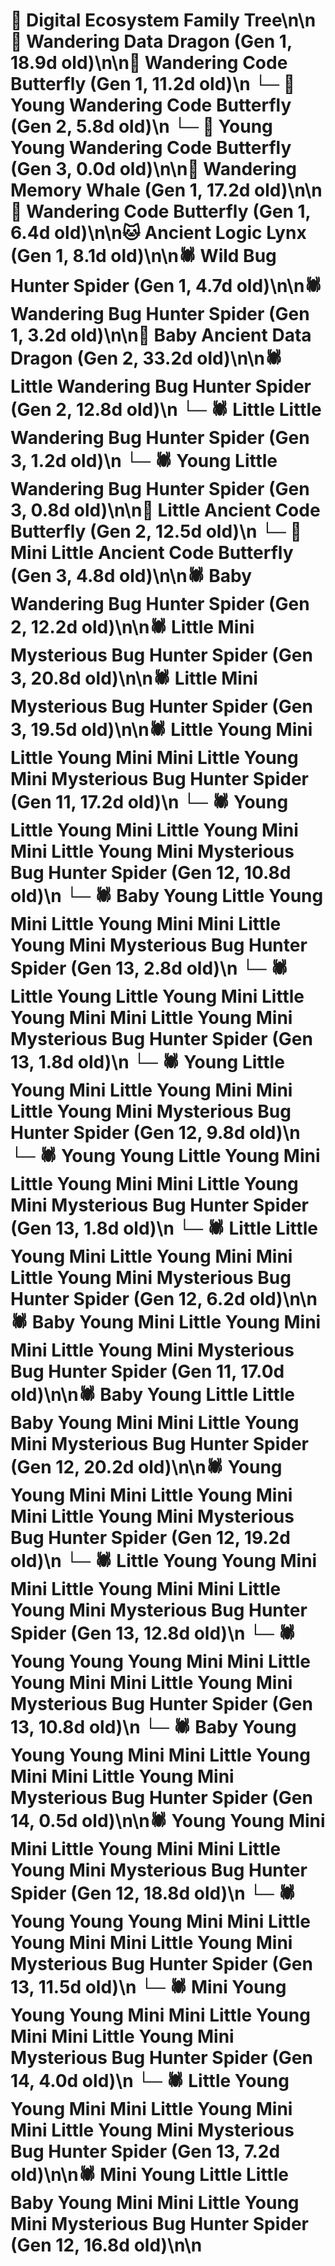 # 🌳 Digital Ecosystem Family Tree\n\n🐉 Wandering Data Dragon (Gen 1, 18.9d old)\n\n🦋 Wandering Code Butterfly (Gen 1, 11.2d old)\n  └─ 🦋 Young Wandering Code Butterfly (Gen 2, 5.8d old)\n    └─ 🦋 Young Young Wandering Code Butterfly (Gen 3, 0.0d old)\n\n🐋 Wandering Memory Whale (Gen 1, 17.2d old)\n\n🦋 Wandering Code Butterfly (Gen 1, 6.4d old)\n\n🐱 Ancient Logic Lynx (Gen 1, 8.1d old)\n\n🕷️ Wild Bug Hunter Spider (Gen 1, 4.7d old)\n\n🕷️ Wandering Bug Hunter Spider (Gen 1, 3.2d old)\n\n🐉 Baby Ancient Data Dragon (Gen 2, 33.2d old)\n\n🕷️ Little Wandering Bug Hunter Spider (Gen 2, 12.8d old)\n  └─ 🕷️ Little Little Wandering Bug Hunter Spider (Gen 3, 1.2d old)\n  └─ 🕷️ Young Little Wandering Bug Hunter Spider (Gen 3, 0.8d old)\n\n🦋 Little Ancient Code Butterfly (Gen 2, 12.5d old)\n  └─ 🦋 Mini Little Ancient Code Butterfly (Gen 3, 4.8d old)\n\n🕷️ Baby Wandering Bug Hunter Spider (Gen 2, 12.2d old)\n\n🕷️ Little Mini Mysterious Bug Hunter Spider (Gen 3, 20.8d old)\n\n🕷️ Little Mini Mysterious Bug Hunter Spider (Gen 3, 19.5d old)\n\n🕷️ Little Young Mini Little Young Mini Mini Little Young Mini Mysterious Bug Hunter Spider (Gen 11, 17.2d old)\n  └─ 🕷️ Young Little Young Mini Little Young Mini Mini Little Young Mini Mysterious Bug Hunter Spider (Gen 12, 10.8d old)\n    └─ 🕷️ Baby Young Little Young Mini Little Young Mini Mini Little Young Mini Mysterious Bug Hunter Spider (Gen 13, 2.8d old)\n    └─ 🕷️ Little Young Little Young Mini Little Young Mini Mini Little Young Mini Mysterious Bug Hunter Spider (Gen 13, 1.8d old)\n  └─ 🕷️ Young Little Young Mini Little Young Mini Mini Little Young Mini Mysterious Bug Hunter Spider (Gen 12, 9.8d old)\n    └─ 🕷️ Young Young Little Young Mini Little Young Mini Mini Little Young Mini Mysterious Bug Hunter Spider (Gen 13, 1.8d old)\n  └─ 🕷️ Little Little Young Mini Little Young Mini Mini Little Young Mini Mysterious Bug Hunter Spider (Gen 12, 6.2d old)\n\n🕷️ Baby Young Mini Little Young Mini Mini Little Young Mini Mysterious Bug Hunter Spider (Gen 11, 17.0d old)\n\n🕷️ Baby Young Little Little Baby Young Mini Mini Little Young Mini Mysterious Bug Hunter Spider (Gen 12, 20.2d old)\n\n🕷️ Young Young Mini Mini Little Young Mini Mini Little Young Mini Mysterious Bug Hunter Spider (Gen 12, 19.2d old)\n  └─ 🕷️ Little Young Young Mini Mini Little Young Mini Mini Little Young Mini Mysterious Bug Hunter Spider (Gen 13, 12.8d old)\n  └─ 🕷️ Young Young Young Mini Mini Little Young Mini Mini Little Young Mini Mysterious Bug Hunter Spider (Gen 13, 10.8d old)\n    └─ 🕷️ Baby Young Young Young Mini Mini Little Young Mini Mini Little Young Mini Mysterious Bug Hunter Spider (Gen 14, 0.5d old)\n\n🕷️ Young Young Mini Mini Little Young Mini Mini Little Young Mini Mysterious Bug Hunter Spider (Gen 12, 18.8d old)\n  └─ 🕷️ Young Young Young Mini Mini Little Young Mini Mini Little Young Mini Mysterious Bug Hunter Spider (Gen 13, 11.5d old)\n    └─ 🕷️ Mini Young Young Young Mini Mini Little Young Mini Mini Little Young Mini Mysterious Bug Hunter Spider (Gen 14, 4.0d old)\n  └─ 🕷️ Little Young Young Mini Mini Little Young Mini Mini Little Young Mini Mysterious Bug Hunter Spider (Gen 13, 7.2d old)\n\n🕷️ Mini Young Little Little Baby Young Mini Mini Little Young Mini Mysterious Bug Hunter Spider (Gen 12, 16.8d old)\n\n